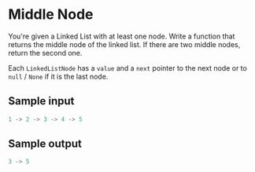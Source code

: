 # Middle Node

You're given a Linked List with at least one node. Write a function that returns the middle node of the linked list. If there are two middle nodes, return the second one.

Each `LinkedListNode` has a `value` and a `next` pointer to the next node or to `null` / `None` if it is the last node.

## Sample input

```python
1 -> 2 -> 3 -> 4 -> 5
```

## Sample output

```python
3 -> 5
```
